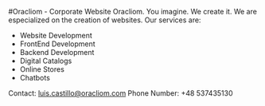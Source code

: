 #Oracliom - Corporate Website
Oracliom. You imagine. We create it. We are especialized on the creation of websites. Our services are:
* Website Development
* FrontEnd Development
* Backend Development
* Digital Catalogs
* Online Stores
* Chatbots

Contact: luis.castillo@oracliom.com
Phone Number: +48 537435130
